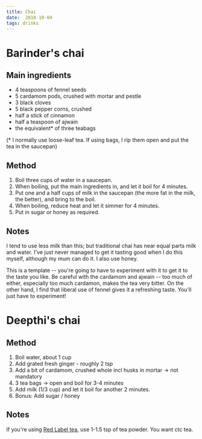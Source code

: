 ```yaml
---
title: Chai
date:  2018-10-04
tags: drinks
---
```


# Barinder's chai

## Main ingredients

- 4 teaspoons of fennel seeds
- 5 cardamom pods, crushed with mortar and pestle
- 3 black cloves
- 5 black pepper corns, crushed
- half a stick of cinnamon
- half a teaspoon of ajwain
- the equivalent* of three teabags

(* I normally use loose-leaf tea. If using bags, I rip them open and
put the tea in the saucepan)

## Method

1. Boil three cups of water in a saucepan.
1. When boiling, put the main ingredients in, and let it boil for 4 minutes.
1. Put one and a half cups of milk in the saucepan (the more fat in the milk, the better), and bring to the boil.
1. When boiling, reduce heat and let it simmer for 4 minutes.
1. Put in sugar or honey as required.

## Notes

I tend to use less milk than this; but traditional chai has near equal
parts milk and water. I've just never managed to get it tasting good
when I do this myself, although my mum can do it. I also use honey.

This is a template -- you're going to have to experiment with it to
get it to the taste you like. Be careful with the cardamom and ajwain
-- too much of either, especially too much cardamon, makes the tea
very bitter. On the other hand, I find that liberal use of fennel
gives it a refreshing taste. You'll just have to experiment!

# Deepthi's chai

## Method

1. Boil water, about 1 cup
1. Add grated fresh ginger - roughly 2 tsp
1. Add a bit of cardamom, crushed whole incl husks in mortar -> not mandatory
1. 3 tea bags -> open and boil for 3-4 minutes
1. Add milk (1/3 cup) and let it boil for another 2 minutes.
1. Bonus: Add sugar / honey

## Notes

If you're using [Red Label tea][red-label], use 1-1.5 tsp of tea powder.  You want
ctc tea.

[red-label]: https://www.woolworths.com.au/Shop/ProductDetails/437358/red-label-tea-black-tea-leaf
